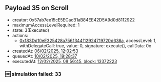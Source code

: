 ## Payload 35 on Scroll

- creator: 0x57ab7ee15cE5ECacB1aB84EE42D5A9d0d8112922
- maximumAccessLevelRequired: 1
- state: 3(Executed)
- actions:
  - [0x183Dd10eE325428a7561344f12924719720d636a](https://scrollscan.com/tx/0x183Dd10eE325428a7561344f12924719720d636a), accessLevel: 1, withDelegateCall: true, value: 0, signature: execute(), callData: 0x
- createdAt: [06/02/2025, 12:02:53](https://scrollscan.com/tx/0xfd8c71f7dd96117a7728f25be9e18129814c5d10195e458f50f6a074f3eaf99b)
- queuedAt: [10/02/2025, 19:28:37](https://scrollscan.com/tx/0xaa471c1710ab2dbba949c5f018a3881310df5b439f2fc73f1cf8da0f4d35f884)
- executedAt: [12/02/2025, 08:56:45, block: 13372223](https://scrollscan.com/tx/0x75a90f8537d7a7ff1bcf2aa8c2163f9238a22d71480abe85d50844141dcdcd4d)

### :sos: simulation failed: 33
